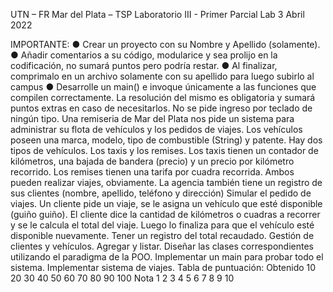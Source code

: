 UTN – FR Mar del Plata – TSP
Laboratorio III - Primer Parcial Lab 3
Abril 2022 

IMPORTANTE:
● Crear un proyecto con su Nombre y Apellido (solamente).
● Añadir comentarios a su código, modularice y sea prolijo en la
codificación, no sumará puntos pero podría restar.
● Al finalizar, comprimalo en un archivo solamente con su apellido para
luego subirlo al campus
● Desarrolle un main() e invoque únicamente a las funciones que
compilen correctamente. La resolución del mismo es obligatoria y sumará puntos
extras en caso de necesitarlos. No se pide ingreso por teclado de ningún tipo.
Una remiseria de Mar del Plata nos pide un sistema para administrar su flota de vehículos y
los pedidos de viajes. Los vehículos poseen una marca, modelo, tipo de combustible
(String) y patente. Hay dos tipos de vehículos. Los taxis y los remises. Los taxis tienen un
contador de kilómetros, una bajada de bandera (precio) y un precio por kilómetro recorrido.
Los remises tienen una tarifa por cuadra recorrida. Ambos pueden realizar viajes,
obviamente.
La agencia también tiene un registro de sus clientes (nombre, apellido, teléfono y dirección)
Simular el pedido de viajes. Un cliente pide un viaje, se le asigna un vehículo que esté
disponible (guiño guiño). El cliente dice la cantidad de kilómetros o cuadras a recorrer y se
le calcula el total del viaje. Luego lo finaliza para que el vehículo esté disponible
nuevamente.
Tener un registro del total recaudado.
Gestión de clientes y vehículos. Agregar y listar.
Diseñar las clases correspondientes utilizando el paradigma de la POO.
Implementar un main para probar todo el sistema.
Implementar sistema de viajes.
Tabla de puntuación:
Obtenido 10 20 30 40 50 60 70 80 90 100
Nota 1 2 3 4 5 6 7 8 9 10
